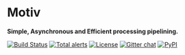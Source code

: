# Motiv
**Simple, Asynchronous and Efficient processing pipelining.**

[![Build Status](https://travis-ci.com/SaadTalaat/motiv.svg?branch=master)](https://travis-ci.com/SaadTalaat/motiv)
[![Total alerts](https://img.shields.io/lgtm/alerts/g/SaadTalaat/motiv.svg?logo=lgtm&logoWidth=18)](https://lgtm.com/projects/g/SaadTalaat/motiv/alerts/)
[![License](https://img.shields.io/badge/license-Apache%202-blue.svg)](https://github.com/SaadTalaat/motiv)
[![Gitter chat](https://badges.gitter.im/gitterHQ/gitter.png)](https://gitter.im/pymotiv)
[![PyPI](https://img.shields.io/pypi/v/motiv.svg)](https://pypi.org/project/motiv/)
